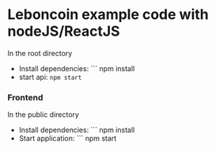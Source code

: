 # Leboncoin example code with nodeJS/ReactJS

In the root directory

- Install dependencies: ``` npm install
- start api: `npm start`

### Frontend

In the public directory

- Install dependencies: ``` npm install
- Start application: ``` npm start
